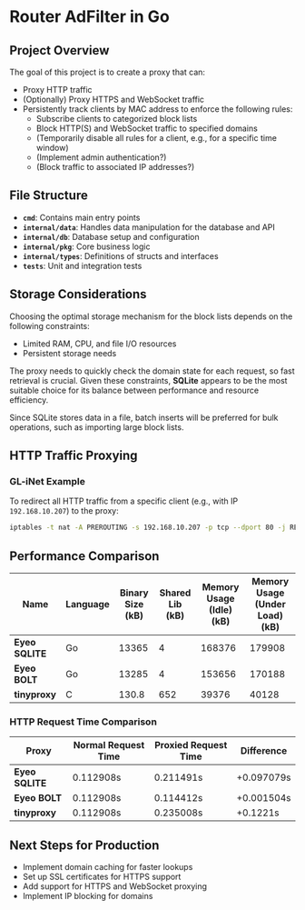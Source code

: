 # Router AdFilter in Go

## Project Overview

The goal of this project is to create a proxy that can:
  - Proxy HTTP traffic
  - (Optionally) Proxy HTTPS and WebSocket traffic
  - Persistently track clients by MAC address to enforce the following rules:
    - Subscribe clients to categorized block lists
    - Block HTTP(S) and WebSocket traffic to specified domains
    - (Temporarily disable all rules for a client, e.g., for a specific time window)
    - (Implement admin authentication?)
    - (Block traffic to associated IP addresses?)

## File Structure

- **`cmd`**: Contains main entry points
- **`internal/data`**: Handles data manipulation for the database and API
- **`internal/db`**: Database setup and configuration
- **`internal/pkg`**: Core business logic
- **`internal/types`**: Definitions of structs and interfaces
- **`tests`**: Unit and integration tests

## Storage Considerations

Choosing the optimal storage mechanism for the block lists depends on the following constraints:
- Limited RAM, CPU, and file I/O resources
- Persistent storage needs

The proxy needs to quickly check the domain state for each request, so fast retrieval is crucial. Given these constraints, **SQLite** appears to be the most suitable choice for its balance between performance and resource efficiency.

Since SQLite stores data in a file, batch inserts will be preferred for bulk operations, such as importing large block lists.

## HTTP Traffic Proxying
### GL-iNet Example

To redirect all HTTP traffic from a specific client (e.g., with IP `192.168.10.207`) to the proxy:

```bash
iptables -t nat -A PREROUTING -s 192.168.10.207 -p tcp --dport 80 -j REDIRECT --to-port 8888
```

## Performance Comparison

| Name       | Language | Binary Size (kB) | Shared Lib (kB) | Memory Usage (Idle) (kB) | Memory Usage (Under Load) (kB) |
|------------|----------|------------------|-----------------|--------------------------|--------------------------------|
| **Eyeo SQLITE**   | Go       | 13365            | 4               | 168376                   | 179908                         |
| **Eyeo BOLT**   | Go       | 13285            | 4               | 153656                   | 170188                         |
| **tinyproxy** | C        | 130.8            | 652             | 39376                    | 40128                          |

### HTTP Request Time Comparison

| Proxy      | Normal Request Time | Proxied Request Time | Difference  |
|------------|---------------------|----------------------|-------------|
| **Eyeo SQLITE**   | 0.112908s            | 0.211491s            |  +0.097079s |
| **Eyeo BOLT**   | 0.112908s            | 0.114412s            | +0.001504s  |
| **tinyproxy** | 0.112908s            | 0.235008s            | +0.1221s  |

## Next Steps for Production

- Implement domain caching for faster lookups
- Set up SSL certificates for HTTPS support
- Add support for HTTPS and WebSocket proxying
- Implement IP blocking for domains


